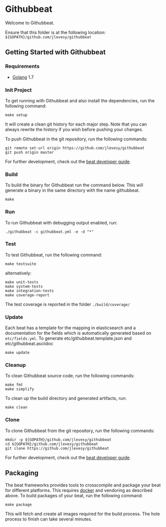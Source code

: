 # Githubbeat

Welcome to Githubbeat.

Ensure that this folder is at the following location:
`${GOPATH}/github.com/jlevesy/githubbeat`

## Getting Started with Githubbeat

### Requirements

* [Golang](https://golang.org/dl/) 1.7

### Init Project
To get running with Githubbeat and also install the
dependencies, run the following command:

```
make setup
```

It will create a clean git history for each major step. Note that you can always rewrite the history if you wish before pushing your changes.

To push Githubbeat in the git repository, run the following commands:

```
git remote set-url origin https://github.com/jlevesy/githubbeat
git push origin master
```

For further development, check out the [beat developer guide](https://www.elastic.co/guide/en/beats/libbeat/current/new-beat.html).

### Build

To build the binary for Githubbeat run the command below. This will generate a binary
in the same directory with the name githubbeat.

```
make
```


### Run

To run Githubbeat with debugging output enabled, run:

```
./githubbeat -c githubbeat.yml -e -d "*"
```


### Test

To test Githubbeat, run the following command:

```
make testsuite
```

alternatively:
```
make unit-tests
make system-tests
make integration-tests
make coverage-report
```

The test coverage is reported in the folder `./build/coverage/`

### Update

Each beat has a template for the mapping in elasticsearch and a documentation for the fields
which is automatically generated based on `etc/fields.yml`.
To generate etc/githubbeat.template.json and etc/githubbeat.asciidoc

```
make update
```


### Cleanup

To clean  Githubbeat source code, run the following commands:

```
make fmt
make simplify
```

To clean up the build directory and generated artifacts, run:

```
make clean
```


### Clone

To clone Githubbeat from the git repository, run the following commands:

```
mkdir -p ${GOPATH}/github.com/jlevesy/githubbeat
cd ${GOPATH}/github.com/jlevesy/githubbeat
git clone https://github.com/jlevesy/githubbeat
```


For further development, check out the [beat developer guide](https://www.elastic.co/guide/en/beats/libbeat/current/new-beat.html).


## Packaging

The beat frameworks provides tools to crosscompile and package your beat for different platforms. This requires [docker](https://www.docker.com/) and vendoring as described above. To build packages of your beat, run the following command:

```
make package
```

This will fetch and create all images required for the build process. The hole process to finish can take several minutes.
